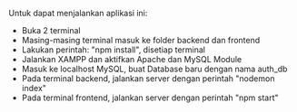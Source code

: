 Untuk dapat menjalankan aplikasi ini:
- Buka 2 terminal
- Masing-masing terminal masuk ke folder backend dan frontend
- Lakukan perintah: "npm install", disetiap terminal
- Jalankan XAMPP dan aktifkan Apache dan MySQL Module
- Masuk ke localhost MySQL, buat Database baru dengan nama auth_db
- Pada terminal backend, jalankan server dengan perintah "nodemon index"
- Pada terminal frontend, jalankan server dengan perintah "npm start"